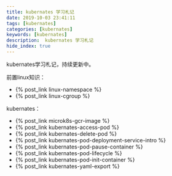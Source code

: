 ```yaml
---
title: kubernates 学习札记
date: 2019-10-03 23:41:11
tags: [kubernates]
categories: [kubernates]
keywords: [kubernates]
description:  kubernates 学习札记
hide_index: true
---
```


kubernates学习札记，持续更新中。

前置linux知识：
- {% post_link linux-namespace %}
- {% post_link linux-cgroup %}

kubernates：
- {% post_link microk8s-gcr-image %}
- {% post_link kubernates-access-pod %}
- {% post_link kubernates-delete-pod %}
- {% post_link kubernates-pod-deployment-service-intro %}
- {% post_link kubernates-pod-pause-container %}
- {% post_link kubernates-pod-lifecycle %}
- {% post_link kubernates-pod-init-container %}
- {% post_link kubernates-yaml-export %}